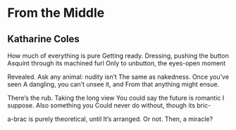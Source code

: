 # From the Middle
## Katharine Coles
How much of everything is pure
Getting ready. Dressing, pushing the button
Asquint through its machined furl
Only to unbutton, the eyes-open moment

Revealed. Ask any animal: nudity isn’t
The same as nakedness. Once you’ve seen
A dangling, you can’t unsee it, and
From that anything might ensue.

There’s the rub. Taking the long view
You could say the future is romantic
I suppose. Also something you
Could never do without, though its bric-

a-brac is purely theoretical, until
It’s arranged. Or not. Then, a miracle?